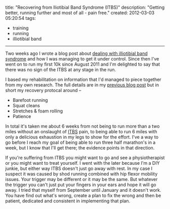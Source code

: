 title: "Recovering from Iliotibial Band Syndrome (ITBS)"
description: "Getting better, running further and most of all - pain free."
created: 2012-03-03 05:20:54
tags:
  - training
  - running
  - illiotibial band
---



Two weeks ago I wrote a blog post about [dealing with illiotibial band syndrome][0] and how I was managing to get it under control. Since then I've went on to run my first 10k since August 2011 and I'm delighted to say that there was no sign of the ITBS at any stage in the run.

I based my rehabilitation on information that I'd managed to piece together from my own research. The full details are in my [previous blog post][0] but in short my recovery protocal around &ndash;

* Barefoot running
* Squat cleans
* Stretches & foam rolling
* Patience

In total it's taken me about 6 weeks from not being to run more than a two miles without an onslaught of [ITBS][1] pain, to being able to run 6 miles with only a delicious exhaustion in my legs to show for the effort. I've a way to go before I reach my goal of being able to run three half marathon's in a week, but I know that I'll get there; the evidence points in that direction. 

If you're suffering from ITBS you might want to go and see a physiotherapist or you might want to treat yourself. I went with the later because I'm a DIY junkie, but either way ITBS doesn't just go away with rest. In my case I suspect it was caused by shod running combined with hip flexor mobility issues. Your trigger may be different or it may be the same. But whatever the trigger you can't just put your fingers in your ears and hope it will go away. I tried that myself from September until January and it doesn't work. You have find out what's wrong, create a plan to fix the wrong and then be patient, dedicated and consistent in implementing that plan.




[0]: /blog/dealing-with-illiotibial-band-syndrome/
[1]: http://en.wikipedia.org/wiki/Iliotibial_band_syndrome
[2]: http://www.youtube.com/watch?v=e6k_BRHW_A4